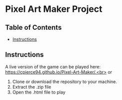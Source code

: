 # Pixel Art Maker Project

## Table of Contents

* [Instructions](#instructions)


## Instructions
<span>A live version of the game can be played here:<br>
   https://cpierce94.github.io/Pixel-Art-Maker/.<br>
  or
</span>
<br>
<ol>
  <li>Clone or download the repository to your machine.</li>
  <li>Extract the .zip file</li>
  <li>Open the .html file to play</li>
